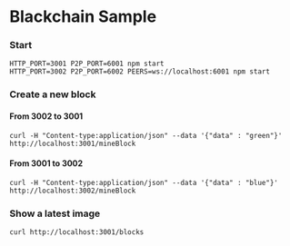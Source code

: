 # Blackchain Sample

### Start

```
HTTP_PORT=3001 P2P_PORT=6001 npm start
HTTP_PORT=3002 P2P_PORT=6002 PEERS=ws://localhost:6001 npm start
```

### Create a new block

#### From 3002 to 3001

```
curl -H "Content-type:application/json" --data '{"data" : "green"}' http://localhost:3001/mineBlock
```

#### From 3001 to 3002

```
curl -H "Content-type:application/json" --data '{"data" : "blue"}' http://localhost:3002/mineBlock
```

### Show a latest image

```
curl http://localhost:3001/blocks
```
